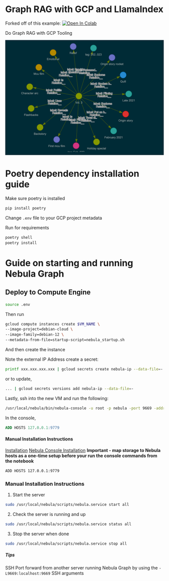 # Graph RAG with GCP and LlamaIndex

Forked off of this example:
<a href="https://colab.research.google.com/github/run-llama/llama_index/blob/main/docs/docs/examples/query_engine/knowledge_graph_rag_query_engine.ipynb" target="_parent"><img src="https://colab.research.google.com/assets/colab-badge.svg" alt="Open In Colab"/></a>

Do Graph RAG with GCP Tooling

![](./graph_output.png)

# Poetry dependency installation guide

Make sure poetry is installed

```bash
pip install poetry
```

Change `.env` file to your GCP project metadata


Run for requirements

```bash
poetry shell
poetry install
```

# Guide on starting and running Nebula Graph

## Deploy to Compute Engine


```bash
source .env
```

Then run 


```bash
gcloud compute instances create $VM_NAME \
--image-project=debian-cloud \
--image-family=debian-12 \
--metadata-from-file=startup-script=nebula_startup.sh
```

And then create the instance

Note the external IP Address create a secret:

```bash
printf xxx.xxx.xxx.xxx | gcloud secrets create nebula-ip --data-file=-
```

or to update,

```bash
... | gcloud secrets versions add nebula-ip --data-file=-
```

Lastly, ssh into the new VM and run the following:

```bash
/usr/local/nebula/bin/nebula-console -u root -p nebula -port 9669 -addr 127.0.0.1
```

In the console,

```sql
ADD HOSTS 127.0.0.1:9779
```

#### Manual Installation Instructions

[Installation](https://docs.nebula-graph.io/3.8.0/2.quick-start/2.install-nebula-graph/)
[Nebula Console Installation](https://github.com/vesoft-inc/nebula-console)
**Important - map storage to Nebula hosts as a one-time setup before your run the console commands from the notebook**

```bash
ADD HOSTS 127.0.0.1:9779
```

### Manual Installation Instructions

1. Start the server

```bash
sudo /usr/local/nebula/scripts/nebula.service start all
```

2. Check the server is running and up

```bash
sudo /usr/local/nebula/scripts/nebula.service status all
```

3. Stop the server when done

```bash
sudo /usr/local/nebula/scripts/nebula.service stop all
```

##### Tips

SSH Port forward from another server running Nebula Graph by using the `-L9669:localhost:9669` SSH arguments